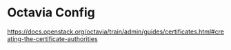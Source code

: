 # Octavia Config

<https://docs.openstack.org/octavia/train/admin/guides/certificates.html#creating-the-certificate-authorities>
